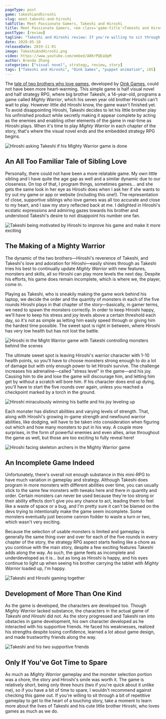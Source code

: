 ```yaml
---
pageType: post
game: takeshiandhiroshi
slug: meet-takeshi-and-hiroshi
tabTitle: Meet Passionate Gamers, Takeshi and Hiroshi
title: Meet Passionate Gamers, <em class='game-title'>Takeshi and Hiroshi</em>
postType: [review]
tagline: "Takeshi and Hiroshi review: If you're willing to sit through a bit of repetitive gameplay to get to the heart of a touching story, take a moment to learn more about the lives of Takeshi and his cute little brother Hiroshi, who loves games as much as we do."
date: 2020-05-10
releaseDate: 2019-11-01
image: TakeshiAndHiroshi.png
video: https://www.youtube.com/embed/A8KrPQEaOpM
author: Brenda Zhang
categories: ["visual novel", strategy, review, story]
tags: ["Takeshi and Hiroshi", "Oink Games", "puppet animation", iOS]
---
```


The [tale of two brothers who love games](https://apps.apple.com/us/app/takeshi-and-hiroshi/id1471596310), developed by [Oink Games](https://apps.apple.com/us/developer/oink-games-inc/id532425963), could not have been more heart-warming. This simple game is half visual novel and half strategy RPG, where big brother Takeshi, a 14-year-old, programs a game called _Mighty Warrior_, which his seven year old brother Hiroshi can't wait to play. However little did Hiroshi know, the game wasn't finished yet. To avoid disappointing Hiroshi, Takeshi decides to let his little brother play his unfinished product while secretly making it appear complete by acting as the enemies and enabling other elements of the game in real-time as Hiroshi plays. When it's time to play _Mighty Warrior_ in each chapter of the story, that's where the visual novel ends and the embedded strategy RPG begins.

![Hiroshi asking Takeshi if his Mighty Warrior game is done][image0]

## An All Too Familiar Tale of Sibling Love

Personally, there could not have been a more relatable game. My own little sibling and I have quite the age gap as well and a similar dynamic due to our closeness. On top of that, I program things, sometimes games... and she gets the same look in her eye as Hiroshi does when I ask her if she wants to try out my game or app or website (including this one!). The representation of close, supportive siblings who love games was all too accurate and close to my heart, and I saw my story reflected back at me. I delighted in Hiroshi's ecstatic expressions and admiring gazes towards his brother and understood Takeshi's desire to not disappoint his number one fan.

![Takeshi being motivated by Hiroshi to improve his game and make it more exciting][image1]

## The Making of a Mighty Warrior

The dynamic of the two brothers—Hiroshi's reverence of Takeshi, and Takeshi's love and adoration for Hiroshi—easily shines through as Takeshi tries his best to continually update _Mighty Warrior_ with new features, monsters and skills, all so Hiroshi can play more levels the next day. Despite his efforts, his game does remain incomplete, which is where we, the player, come in.

Playing as Takeshi, who is sneakily making the game work behind his laptop, we decide the order and the quantity of monsters in each of the five rounds Hiroshi plays in that chapter of the story—basically, in gamer terms, we need to spawn the monsters correctly. In order to keep Hiroshi happy, we'll have to keep his stress and joy levels above a certain threshold each day, so it's not as simple as letting him easily speed through or giving him the hardest time possible. The sweet spot is right in between, where Hiroshi has very low health but has not lost the battle.

![Hiroshi in the Might Warrior game with Takeshi controlling monsters behind the scenes][image2]

The ultimate sweet spot is leaving Hiroshi's warrior character with 1-10 health points, so you'll have to choose monsters strong enough to do a lot of damage but with only enough power to let Hiroshi survive. The challenge increases his adrenaline—called "stress level" in the game—and his joy. Causing him to die and lose the game will discourage him, and letting him get by without a scratch will bore him. If his character does end up dying, you'll have to start the five rounds over again, unless you reached a checkpoint marked by a torch in the ground.

![Hiroshi miraculously winning his battle and his joy leveling up][image3]

Each monster has distinct abilities and varying levels of strength. That, along with Hiroshi's growing in-game strength and newfound warrior abilities, like dodging, will have to be taken into consideration when figuring out which and how many monsters to put in his way. A couple more surprises, in the form of powerful enemies and even allies, arise throughout the game as well, but those are too exciting to fully reveal here!

![Hiroshi facing skeleton archers in the Mighty Warrior game][image4]

## An Incomplete Game Indeed

Unfortunately, there's overall not enough substance in this mini-RPG to have much variation in gameplay and strategy. Although Takeshi does program in more monsters with different abilities over time, you can usually stick to the same few monsters with tweaks here and there in quantity and order. Certain monsters can never be used because they're too strong or their ability effects don't give you any chance to act, leading them to feel like a waste of space or a bug, and I'm pretty sure it can't be blamed on the devs trying to intentionally make the game seem incomplete. Some monsters eventually just become cannon fodder to waste a turn or two, which wasn't very exciting.

Because the selection of usable monsters is limited and gameplay is generally the same thing over and over for each of the five rounds in every chapter of the story, the strategy RPG aspect starts feeling like a chore as you continue with the main story, despite a few exciting features Takeshi adds along the way. As such, the game feels as incomplete and underdeveloped as it is... but as long as Hiroshi is happy, and his eyes continue to light up when seeing his brother carrying the tablet with _Mighty Warrior_ loaded up, I'm happy.

![Takeshi and Hiroshi gaming together][image5]

## Development of More Than One Kind

As the game is developed, the characters are developed too. Though _Mighty Warrior_ lacked substance, the characters in the actual game of _Takeshi and Hiroshi_ did not. As the story progressed and Takeshi ran into obstacles in game development, his own character developed as he interacted with his supportive friends. He faced his weaknesses, realized his strengths despite losing confidence, learned a lot about game design, and made trustworthy friends along the way.

![Takeshi and his two supportive friends][image6]

## Only If You've Got Time to Spare

As much as _Mighty Warrior_ gameplay and the monster selection portion was a chore, the story and Hiroshi's smile was worth it. The game is relatively short, being only three hours (two if you're quick about it unlike me), so if you have a bit of time to spare, I wouldn't recommend against checking this game out. If you're willing to sit through a bit of repetitive gameplay to get to the heart of a touching story, take a moment to learn more about the lives of Takeshi and his cute little brother Hiroshi, who loves games as much as we do.

[image0]: ../../../images/post/takeshiandhiroshi/TakeshiAndHiroshi0.png
[image1]: ../../../images/post/takeshiandhiroshi/TakeshiAndHiroshi1.png
[image2]: ../../../images/post/takeshiandhiroshi/TakeshiAndHiroshi2.png
[image3]: ../../../images/post/takeshiandhiroshi/TakeshiAndHiroshi3.png
[image4]: ../../../images/post/takeshiandhiroshi/TakeshiAndHiroshi4.png
[image5]: ../../../images/post/takeshiandhiroshi/TakeshiAndHiroshi5.png
[image6]: ../../../images/post/takeshiandhiroshi/TakeshiAndHiroshi6.png
